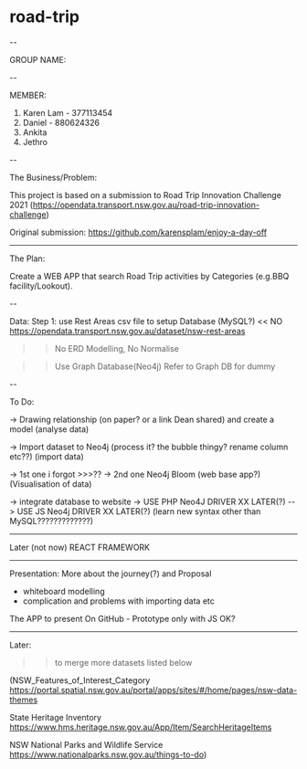 # road-trip

--

GROUP NAME:

--


MEMBER: 
1. Karen Lam - 377113454
2. Daniel - 880624326
3. Ankita
4. Jethro

--


The Business/Problem:

This project is based on a submission to Road Trip Innovation Challenge 2021 
(https://opendata.transport.nsw.gov.au/road-trip-innovation-challenge)


Original submission: https://github.com/karensplam/enjoy-a-day-off

----


The Plan:

Create a WEB APP that search Road Trip activities by Categories (e.g.BBQ facility/Lookout).

--

Data:
Step 1: use Rest Areas csv file to setup Database (MySQL?) << NO
https://opendata.transport.nsw.gov.au/dataset/nsw-rest-areas

>> No ERD Modelling, No Normalise

>> Use Graph Database(Neo4j)
Refer to Graph DB for dummy

--

To Do:

-> Drawing relationship (on paper? or a link Dean shared) and create a model 
(analyse data)

-> Import dataset to Neo4j (process it? the bubble thingy? rename column etc??)
(import data)

-> 1st one i forgot >>>?? 
-> 2nd one Neo4j Bloom (web base app?) (Visualisation of data)


-> integrate database to website
  -> USE PHP Neo4J DRIVER  XX LATER(?)
  --> USE JS Neo4j DRIVER  XX LATER(?)
(learn new syntax other than MySQL?????????????)

---

Later (not now)
REACT FRAMEWORK

----

Presentation:
More about the journey(?) and Proposal
- whiteboard modelling
- complication and problems with importing data etc

The APP to present
On GitHub - Prototype only with JS OK?

----




Later: 

>> to merge more datasets listed below

(NSW_Features_of_Interest_Category 
https://portal.spatial.nsw.gov.au/portal/apps/sites/#/home/pages/nsw-data-themes

State Heritage Inventory 
https://www.hms.heritage.nsw.gov.au/App/Item/SearchHeritageItems

NSW National Parks and Wildlife Service 
https://www.nationalparks.nsw.gov.au/things-to-do)
